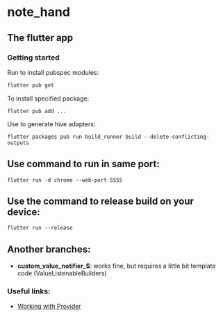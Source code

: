 # note_hand

## The flutter app

### Getting started

Run to install pubspec modules:

```sh
flutter pub get
```

To install specified package:

```
flutter pub add ...
```

Use to generate hive adapters:

```
flutter packages pub run build_runner build --delete-conflicting-outputs
```

## Use command to run in same port:

```
flutter run -d chrome --web-port 5555
```

## Use the command to release build on your device:

```
flutter run --release
```

## Another branches:

- **custom_value_notifier_$**: works fine, but requires a little bit template code
(ValueListenableBuilders)


### Useful links:

- [Working with Provider](https://www.8host.com/blog/upravlenie-sostoyaniem-flutter-s-pomoshhyu-provider/)

